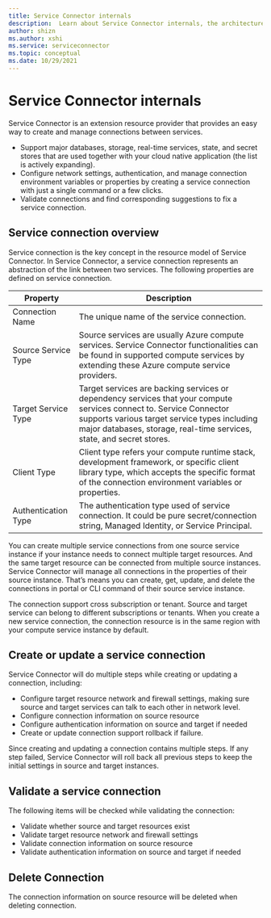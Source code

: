 ```yaml
---
title: Service Connector internals
description:  Learn about Service Connector internals, the architecture, the connections and how data is transmitted.  
author: shizn
ms.author: xshi
ms.service: serviceconnector
ms.topic: conceptual 
ms.date: 10/29/2021
---
```


# Service Connector internals

Service Connector is an extension resource provider that provides an easy way to create and manage connections between services.
- Support major databases, storage, real-time services, state, and secret stores that are used together with your cloud native application (the list is actively expanding).
- Configure network settings, authentication, and manage connection environment variables or properties by creating a service connection with just a single command or a few clicks.
- Validate connections and find corresponding suggestions to fix a service connection. 

## Service connection overview

Service connection is the key concept in the resource model of Service Connector. In Service Connector, a service connection represents an abstraction of the link between two services. The following properties are defined on service connection.

| Property | Description |
|--------|-----------|
| Connection Name | The unique name of the service connection.  |
| Source Service Type | Source services are usually Azure compute services. Service Connector functionalities can be found in supported compute services by extending these Azure compute service providers.  |
| Target Service Type | Target services are backing services or dependency services that your compute services connect to. Service Connector supports various target service types including major databases, storage, real-time services, state, and secret stores. |
| Client Type | Client type refers your compute runtime stack, development framework, or specific client library type, which accepts the specific format of the connection environment variables or properties. |
| Authentication Type | The authentication type used of service connection. It could be pure secret/connection string, Managed Identity, or Service Principal. |

You can create multiple service connections from one source service instance if your instance needs to connect multiple target resources. And the same target resource can be connected from multiple source instances. Service Connector will manage all connections in the properties of their source instance. That’s means you can create, get, update, and delete the connections in portal or CLI command of their source service instance. 

The connection support cross subscription or tenant. Source and target service can belong to different subscriptions or tenants. When you create a new service connection, the connection resource is in the same region with your compute service instance by default.

## Create or update a service connection
Service Connector will do multiple steps while creating or updating a connection, including:
* Configure target resource network and firewall settings, making sure source and target services can talk to each other in network level.
* Configure connection information on source resource
* Configure authentication information on source and target if needed
* Create or update connection support rollback if failure. 

Since creating and updating a connection contains multiple steps. If any step failed, Service Connector will roll back all previous steps to keep the initial settings in source and target instances.

## Validate a service connection
The following items will be checked while validating the connection:
* Validate whether source and target resources exist
* Validate target resource network and firewall settings
* Validate connection information on source resource
* Validate authentication information on source and target if needed

## Delete Connection
The connection information on source resource will be deleted when deleting connection. 

